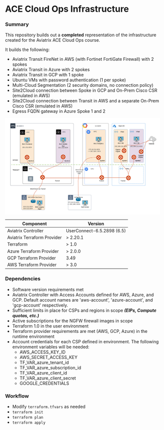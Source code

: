 # ACE Cloud Ops Infrastructure

### Summary

This repository builds out a __completed__ representation of the infrastructure created for the Aviatrix ACE Cloud Ops course.

It builds the following:

- Aviatrix Transit FireNet in AWS (with Fortinet FortiGate Firewall) with 2 spokes
- Aviatrix Transit in Azure with 2 spokes
- Aviatrix Transit in GCP with 1 spoke
- Ubuntu VMs with password authentication (1 per spoke)
- Multi-Cloud Segmentation (2 security domains, no connection policy)
- Site2Cloud connection between Spoke in GCP and On-Prem Cisco CSR (emulated in AWS)
- Site2Cloud connection between Transit in AWS and a separate On-Prem Cisco CSR (emulated in AWS)
- Egress FQDN gateway in Azure Spoke 1 and 2

<img src="topology.png">

Component | Version
--- | ---
Aviatrix Controller | UserConnect-6.5.2898 (6.5)
Aviatrix Terraform Provider | > 2.20.1
Terraform | > 1.0
Azure Terraform Provider | > 2.0.0
GCP Terraform Provider | 3.49
AWS Terraform Provider | > 3.0

### Dependencies

- Software version requirements met
- Aviatrix Controller with Access Accounts defined for AWS, Azure, and GCP. Default account names are 'aws-account', 'azure-account', and 'gcp-account' respectively.
- Sufficient limits in place for CSPs and regions in scope **_(EIPs, Compute quotas, etc.)_**
- Active subscriptions for the NGFW firewall images in scope
- Terraform 1.0 in the user environment
- Terraform provider requirements are met (AWS, GCP, Azure) in the runtime environment
- Account credentials for each CSP defined in environment. The following environment variables will be needed:
  - AWS_ACCESS_KEY_ID
  - AWS_SECRET_ACCESS_KEY
  - TF_VAR_azure_tenant_id
  - TF_VAR_azure_subscription_id
  - TF_VAR_azure_client_id
  - TF_VAR_azure_client_secret
  - GOOGLE_CREDENTIALS

### Workflow

- Modify ```terraform.tfvars``` as needed
- ```terraform init```
- ```terraform plan```
- ```terraform apply```